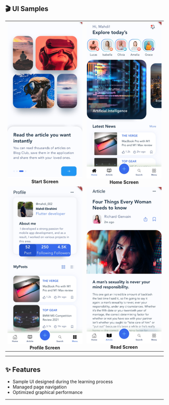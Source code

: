 ## 🎬 UI Samples

<table>
  <tr>
    <td align="center">
      <img src="./screenshots/start.jpg" width="250"/><br/>
      <b>Start Screen</b>
    </td>
    <td align="center">
      <img src="./screenshots/home.jpg" width="250"/><br/>
      <b>Home Screen</b>
    </td>
  </tr>
  <tr>
    <td align="center">
      <img src="./screenshots/profile.jpg" width="250"/><br/>
      <b>Profile Screen</b>
    </td>
    <td align="center">
      <img src="./screenshots/read.jpg" width="250"/><br/>
      <b>Read Screen</b>
    </td>
  </tr>
</table>

---

## ✨ Features

- Sample UI designed during the learning process  
- Managed page navigation  
- Optimized graphical performance

---

